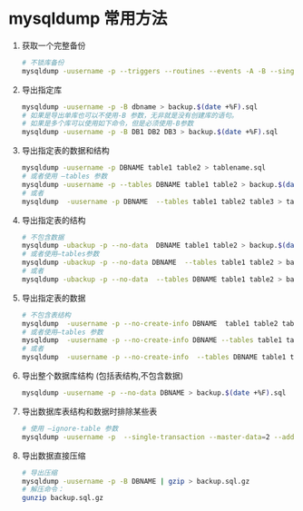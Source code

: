 
# mysqldump 常用方法

1. 获取一个完整备份
    ```bash
    # 不锁库备份
    mysqldump -uusername -p --triggers --routines --events -A -B --single-transaction --master-data=2 > backup.$(date +%F).sql
    ```

2. 导出指定库
    ```bash
    mysqldump -uusername -p -B dbname > backup.$(date +%F).sql
    # 如果是导出单库也可以不使用-B 参数，无非就是没有创建库的语句。
    # 如果是多个库可以使用如下命令，但是必须使用-B参数
    mysqldump -uusername -p -B DB1 DB2 DB3 > backup.$(date +%F).sql
    ```

3. 导出指定表的数据和结构
    ```bash
    mysqldump -uusername -p DBNAME table1 table2 > tablename.sql
    # 或者使用 –tables 参数
    mysqldump -uusername -p --tables DBNAME table1 table2 > backup.$(date +%F).sql  
    # 或者
    mysqldump  -uusername -p DBNAME  --tables table1 table2 table3 > tablename.sql
    ```

4. 导出指定表的结构
    ```bash
    # 不包含数据
    mysqldump -ubackup -p --no-data  DBNAME table1 table2 > backup.$(date +%F).sql
    # 或者使用–tables参数
    mysqldump -ubackup -p --no-data DBNAME  --tables table1 table2 > backup.$(date +%F).sql
    # 或者
    mysqldump -ubackup -p --no-data  --tables DBNAME table1 table2 > backup.$(date +%F).sql
    ```

5. 导出指定表的数据
    ```bash
    # 不包含表结构
    mysqldump  -uusername -p --no-create-info DBNAME  table1 table2 table3 > backup.$(date +%F).sql
    # 或者使用–tables 参数
    mysqldump  -uusername -p --no-create-info DBNAME --tables table1 table2 table3 > backup.$(date +%F).sql
    # 或者
    mysqldump  -uusername -p --no-create-info  --tables DBNAME table1 table2 table3 > backup.$(date +%F).sql
    ```

6. 导出整个数据库结构 (包括表结构,不包含数据)
    ```bash
    mysqldump -uusername -p --no-data DBNAME > backup.$(date +%F).sql
    ```

7. 导出数据库表结构和数据时排除某些表
    ```bash
    # 使用 –ignore-table 参数
    mysqldump -uusername -p  --single-transaction --master-data=2 --add-drop-database  -B DBNAME --ignore-table=DBNAME.table1 --ignore-table=DBNAME.table2 > backup.$(date +%F).sql
    ```

8. 导出数据直接压缩
    ```bash
    # 导出压缩
    mysqldump -uusername -p -B DBNAME | gzip > backup.sql.gz
    # 解压命令：
    gunzip backup.sql.gz
    ```
